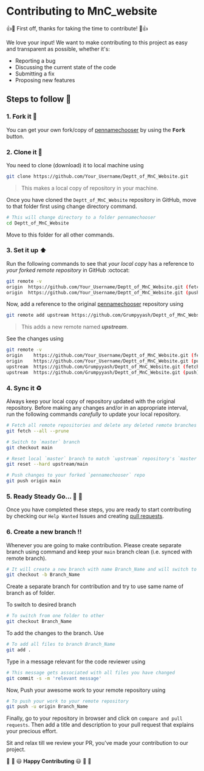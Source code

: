 # Contributing to MnC_website

:+1::tada: First off, thanks for taking the time to contribute! :tada::+1:

We love your input! We want to make contributing to this project as easy and transparent as possible, whether it's:

- Reporting a bug
- Discussing the current state of the code
- Submitting a fix
- Proposing new features

## Steps to follow :scroll:

### 1. Fork it :fork_and_knife:

You can get your own fork/copy of [pennamechooser](https://github.com/Grumpyyash/Deptt_of_MnC_Website) by using the <kbd><b>Fork</b></kbd></a> button.

### 2. Clone it :busts_in_silhouette:

You need to clone (download) it to local machine using

```sh
git clone https://github.com/Your_Username/Deptt_of_MnC_Website.git
```

> This makes a local copy of repository in your machine.

Once you have cloned the `Deptt_of_MnC_Website` repository in GitHub, move to that folder first using change directory command.

```sh
# This will change directory to a folder pennamechooser
cd Deptt_of_MnC_Website
```

Move to this folder for all other commands.

### 3. Set it up :arrow_up:

Run the following commands to see that _your local copy_ has a reference to _your forked remote repository_ in GitHub :octocat:

```sh
git remote -v
origin  https://github.com/Your_Username/Deptt_of_MnC_Website.git (fetch)
origin  https://github.com/Your_Username/Deptt_of_MnC_Website.git (push)
```

Now, add a reference to the original [pennamechooser](https://github.com/Grumpyyash/Deptt_of_MnC_Website) repository using

```sh
git remote add upstream https://github.com/Grumpyyash/Deptt_of_MnC_Website.git
```

> This adds a new remote named **_upstream_**.

See the changes using

```sh
git remote -v
origin    https://github.com/Your_Username/Deptt_of_MnC_Website.git (fetch)
origin    https://github.com/Your_Username/Deptt_of_MnC_Website.git (push)
upstream  https://github.com/Grumpyyash/Deptt_of_MnC_Website.git (fetch)
upstream  https://github.com/Grumpyyash/Deptt_of_MnC_Website.git (push)
```

### 4. Sync it :recycle:

Always keep your local copy of repository updated with the original repository.
Before making any changes and/or in an appropriate interval, run the following commands _carefully_ to update your local repository.

```sh
# Fetch all remote repositories and delete any deleted remote branches
git fetch --all --prune

# Switch to `master` branch
git checkout main

# Reset local `master` branch to match `upstream` repository's `master` branch
git reset --hard upstream/main

# Push changes to your forked `pennamechooser` repo
git push origin main
```

### 5. Ready Steady Go... :turtle: :rabbit2:

Once you have completed these steps, you are ready to start contributing by checking our `Help Wanted` Issues and creating [pull requests](https://github.com/Grumpyyash/Deptt_of_MnC_Website/pulls).

### 6. Create a new branch :bangbang:

Whenever you are going to make contribution. Please create separate branch using command and keep your `main` branch clean (i.e. synced with remote branch).

```sh
# It will create a new branch with name Branch_Name and will switch to that branch.
git checkout -b Branch_Name
```

Create a separate branch for contribution and try to use same name of branch as of folder.

To switch to desired branch

```sh
# To switch from one folder to other
git checkout Branch_Name
```

To add the changes to the branch. Use

```sh
# To add all files to branch Branch_Name
git add .
```

Type in a message relevant for the code reviewer using

```sh
# This message gets associated with all files you have changed
git commit -s -m 'relevant message'
```

Now, Push your awesome work to your remote repository using

```sh
# To push your work to your remote repository
git push -u origin Branch_Name
```

Finally, go to your repository in browser and click on `compare and pull requests`.
Then add a title and description to your pull request that explains your precious effort.

Sit and relax till we review your PR, you've made your contribution to our project.

:tada: :confetti_ball: :smiley: **Happy Contributing** :smiley: :confetti_ball: :tada: